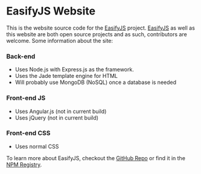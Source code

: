 # EasifyJS Website

This is the website source code for the [EasifyJS](https://github.com/salexzee/Easify) project. [EasifyJS](https://github.com/salexzee/Easify) as well as this website are both open source projects and as such, contributors are welcome. Some information about the site:

### Back-end

 - Uses Node.js with Express.js as the framework.
 - Uses the Jade template engine for HTML
 - Will probably use MongoDB (NoSQL) once a database is needed

### Front-end JS

 - Uses Angular.js (not in current build)
 - Uses jQuery (not in current build)

### Front-end CSS

 - Uses normal CSS


To learn more about EasifyJS, checkout the [GitHub Repo](https://github.com/salexzee/Easify) or find it in the [NPM Registry](https://www.npmjs.com/package/easifyjs).

